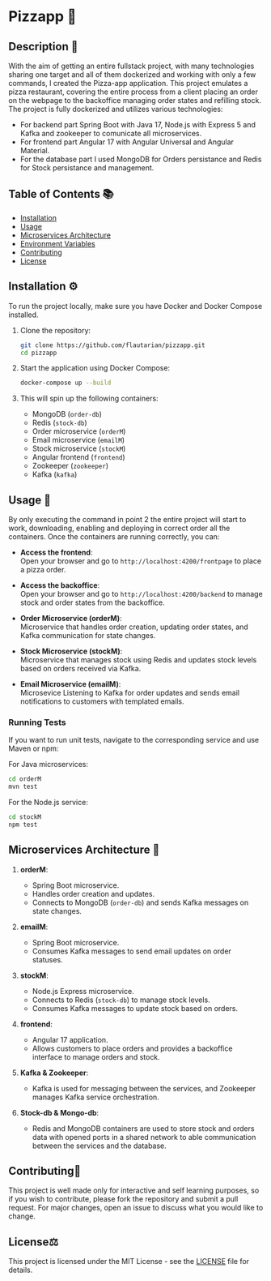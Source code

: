 # Pizzapp 🍕

## Description 📜
With the aim of getting an entire fullstack project, with many technologies sharing one target and all of them dockerized and working with only a few commands, I created the Pizza-app application. This project emulates a pizza restaurant, covering the entire process from a client placing an order on the webpage to the backoffice managing order states and refilling stock. The project is fully dockerized and utilizes various technologies:
- For backend part Spring Boot with Java 17, Node.js with Express 5 and Kafka and zookeeper to comunicate all microservices.
- For frontend part Angular 17 with Angular Universal and Angular Material.
- For the database part I used MongoDB for Orders persistance and Redis for Stock persistance and management.

## Table of Contents 📚
- [Installation](#installation)
- [Usage](#usage)
- [Microservices Architecture](#microservices-architecture)
- [Environment Variables](#environment-variables)
- [Contributing](#contributing)
- [License](#license)

## Installation ⚙️
To run the project locally, make sure you have Docker and Docker Compose installed.

1. Clone the repository:
    ```bash
    git clone https://github.com/flautarian/pizzapp.git
    cd pizzapp
    ```

2. Start the application using Docker Compose:
    ```bash
    docker-compose up --build
    ```

3. This will spin up the following containers:
    - MongoDB (`order-db`)
    - Redis (`stock-db`)
    - Order microservice (`orderM`)
    - Email microservice (`emailM`)
    - Stock microservice (`stockM`)
    - Angular frontend (`frontend`)
    - Zookeeper (`zookeeper`)
    - Kafka (`kafka`)

## Usage 🚀
By only executing the command in point 2 the entire project will start to work, downloading, enabling and deploying in correct order all the containers. Once the containers are running correctly, you can:

- **Access the frontend**:  
  Open your browser and go to `http://localhost:4200/frontpage` to place a pizza order.

- **Access the backoffice**:  
  Open your browser and go to `http://localhost:4200/backend` to manage stock and order states from the backoffice.

- **Order Microservice (orderM)**:  
  Microservice that handles order creation, updating order states, and Kafka communication for state changes.

- **Stock Microservice (stockM)**:  
  Microservice that manages stock using Redis and updates stock levels based on orders received via Kafka.

- **Email Microservice (emailM)**:  
  Microsevice Listening to Kafka for order updates and sends email notifications to customers with templated emails.

### Running Tests
If you want to run unit tests, navigate to the corresponding service and use Maven or npm:

For Java microservices:
```bash
cd orderM
mvn test
```

For the Node.js service:
```bash
cd stockM
npm test
```

## Microservices Architecture 👷

1. **orderM**: 
   - Spring Boot microservice.
   - Handles order creation and updates.
   - Connects to MongoDB (`order-db`) and sends Kafka messages on state changes.

2. **emailM**: 
   - Spring Boot microservice.
   - Consumes Kafka messages to send email updates on order statuses.

3. **stockM**:
   - Node.js Express microservice.
   - Connects to Redis (`stock-db`) to manage stock levels.
   - Consumes Kafka messages to update stock based on orders.

4. **frontend**:
   - Angular 17 application.
   - Allows customers to place orders and provides a backoffice interface to manage orders and stock.

5. **Kafka & Zookeeper**:
   - Kafka is used for messaging between the services, and Zookeeper manages Kafka service orchestration.

6. **Stock-db & Mongo-db**:
   - Redis and MongoDB containers are used to store stock and orders data with opened ports in a shared network to able communication between the services and the database.

## Contributing🎉
This project is well made only for interactive and self learning purposes, so if you wish to contribute, please fork the repository and submit a pull request. For major changes, open an issue to discuss what you would like to change.

## License⚖️
This project is licensed under the MIT License - see the [LICENSE](LICENSE) file for details.
